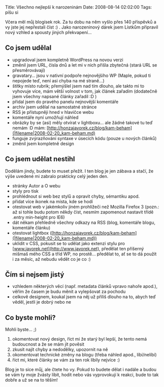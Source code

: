 Title: Všechno nejlepší k narozeninám
Date: 2008-08-14 02:02:00
Tags: píšu si

Včera měl můj blogísek rok. Za tu dobu na něm vyšlo přes 140 příspěvků a vy jste jej nepřestali číst :) . Jako narozeninový dárek jsem Lístkům připravil nový vzhled a spousty jiných překvapení…

## Co jsem udělal

-   upgradoval jsem kompletně WordPress na novou verzi
-   změnil jsem URL, čísla dnů a let mi v nich přišla zbytečná (stará URL se přesměrovávají)
-   gravatary… jsou v nativní podpoře nejnovějšího WP (Maple, pokud ti nepojede teď, není asi chyba na mé straně…)
-   štítky místo rubrik; přemýšlel jsem nad tím dlouho, ale takto mi to vyhovuje více, mám větší volnost v tom, jak článek zařadím (dodatečně jsem všechny napsané články zařadil :D )
-   přidal jsem do pravého panelu nejnovější komentáře
-   archiv jsem udělal na samostatné stránce
-   RSS je přístupněji hned v hlavičce webu
-   komentáře nyní umožňují náhled
-   obrázky by se (asi) měly otvírat v lightboxu… ale žádné takové tu teď nemám :D mám: [http://honzajavorek.cz/blog/kam-beham](|filename|2008-02-20_kam-beham.md)
-   funguje zvýrazňování syntaxe v úsecích kódu (pouze u nových článků)
-   změnil jsem kompletně design

## Co jsem udělat nestihl

Dodělám jindy, budete to muset přežít. I ten blog je jen zábava a stačí, že výše uvedené mi zabralo prakticky celý jeden den.

-   stránky Autor a O webu
-   styly pro tisk
-   prohlédnout si web bez stylů a opravit chyby, sémantiku apod.
-   přidat více ikonek na místa, kde se hodí
-   otestovat web v jakémkoliv jiném prohlížeči než Mozilla Firefox 3 (pozn.: až si tohle budu potom někdy číst, nesmím zapomenout nastavit třídě .entry min-height pro IE6)
-   dát někam přehledně všechny odkazy na RSS (blog, komentáře blogu, komentáře článku)
-   otestovat lightbox ([http://honzajavorek.cz/blog/kam-beham](|filename|2008-02-20_kam-beham.md))
-   uklidit v CSS, pokusit se to udělat jako extenzi stylu pro [www.javorek.net](http://www.javorek.net), předělat ten příšerný mišmaš mého CSS a tříd WP, no prostě… předělat to, ať se to dá použít i za měsíc, až nebudu vědět co je co :)

## Čím si nejsem jistý

-   vzhledem některých věcí (např. metadata článků vpravo nahoře apod.), věřím že časem je budu měnit a vylepšovat za pochodu
-   celkově designem, koukal jsem na něj už příliš dlouho na to, abych teď věděl, jestli je dobrý nebo ne

## Co byste mohli?

Mohli byste… ;)

1.  okomentovat nový design, říct mi že starý byl lepší, že tento nemá budoucnost a že se mám jít pověsit
2.  zkusit najít chyby a nedodělky, upozornit na ně
3.  okomentovat technické změny na blogu (třeba náhled apod., líbí/nelíbí)
4.  říct mi, které články se vám za ten rok líbily nejvíce :)

Blog je to sice můj, ale čtete ho vy. Pokud to budete dělat i nadále a budou se vám ty moje žvásty líbit, hodit nebo vás vyprovokují k reakci, bude to tak dobře a už se na to těším!